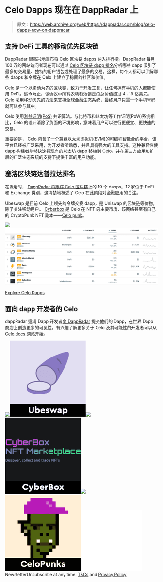 # Celo Dapps 现在在 DappRadar 上

> 原文：<https://web.archive.org/web/https://dappradar.com/blog/celo-dapps-now-on-dappradar>

## 支持 DeFi 工具的移动优先区块链

DappRadar 很高兴地宣布将 Celo 区块链 dapps 纳入排行榜。DappRadar 每月 100 万的网站访问者现在可以通过 [Celo 区块链 dapp 排名](https://web.archive.org/web/20221206162538/https://dappradar.com/rankings/protocol/celo)分析哪些 dapp 吸引了最多的交易量、独特的用户钱包或处理了最多的交易。这样，每个人都可以了解哪些 dapps 和令牌在 Celo 上建立了稳固的社区和价值。

Celo 是一个以移动为先的区块链，致力于开发工具，让任何拥有手机的人都能使用 DeFi。迄今为止，该协议中所有农场和池锁定的总价值超过 4 . 18 亿美元。Celo 采用移动优先的方法来支持全球金融生态系统，最终用户只需一个手机号码就可以参与其中。

Celo 使用[利益证明(PoS)](https://web.archive.org/web/20221206162538/https://docs.celo.org/celo-codebase/protocol/proof-of-stake) 共识算法。与比特币和以太坊等工作证明(PoW)系统相比，Celo 的设计消除了负面的环境影响，意味着用户可以进行更便宜、更快速的交易。

重要的是， [Celo 包含了一个兼容以太坊虚拟机(EVM)的可编程智能合约平台](https://web.archive.org/web/20221206162538/https://docs.celo.org/learn/celo-highlights)，该平台已经被广泛采用，为开发者所熟悉，并且具有强大的工具支持。这种兼容性使 dapp 构建者能够快速将现有的以太坊 dapp 移植到 Celo，并在第三方应用和扩展的广泛生态系统的支持下提供丰富的用户功能。

## 塞洛区块链达普拉达排名

在发射时， [DappRadar 将跟踪 Celo 区块链](https://web.archive.org/web/20221206162538/https://dappradar.com/rankings/protocol/celo)上的 19 个 dapps。12 家位于 DeFi 和 Exchange 类别，这清楚地概述了 Celo 在此阶段对金融应用的关注。

Ubeswap 是目前 Celo 上领先的令牌交换 dapp，是 Uniswap 的区块链等价物，除了关注移动用户。 [Cyberbox](https://web.archive.org/web/20221206162538/https://dappradar.com/celo/marketplaces/cyberbox) 是 Celo 在 NFT 的主要市场，该网络甚至有自己的 CryptoPunk NFT 副本——[Celo punk](https://web.archive.org/web/20221206162538/https://dappradar.com/celo/collectibles/celopunks)。

[](https://web.archive.org/web/20221206162538/https://dappradar.com/rankings/protocol/celo)[![](img/1ae59a894b14df7d93642b4b81a5332e.png)<picture>![](img/272d97bb549a2a615f6b65b997f0c298.png)</picture>](https://web.archive.org/web/20221206162538/https://dappradar.com/rankings/protocol/celo)

[Explore Celo Dapps](https://web.archive.org/web/20221206162538/https://dappradar.com/rankings/protocol/celo)

## 面向 dapp 开发者的 Celo

dappRadar 邀请 Dapp 开发者[向 DappRadar](https://web.archive.org/web/20221206162538/https://dappradar.com/submit-dapp) 提交他们的 Dapp，在世界 Dapp 商店上创造更多的可见性。有兴趣了解更多关于 Celo 及其可能性的开发者可以从 [Celo docs 网站](https://web.archive.org/web/20221206162538/https://docs.celo.org/)开始。

[](https://web.archive.org/web/20221206162538/https://dappradar.com/celo/defi/ubeswap)[![](img/87befc4a1e42119d30e207f259589417.png)<picture>![](img/52a8723ab062033658622d0a694ef070.png)</picture>](https://web.archive.org/web/20221206162538/https://dappradar.com/celo/defi/ubeswap)[](https://web.archive.org/web/20221206162538/https://dappradar.com/celo/marketplaces/cyberbox)[![](img/87befc4a1e42119d30e207f259589417.png)<picture>![](img/bbe0deed482c8b31efffb7867e12fd5a.png)</picture>](https://web.archive.org/web/20221206162538/https://dappradar.com/celo/marketplaces/cyberbox)[](https://web.archive.org/web/20221206162538/https://dappradar.com/celo/collectibles/celopunks)[![](img/87befc4a1e42119d30e207f259589417.png)<picture>![](img/741a1d479478e5e5dc24e2ad22834e48.png)</picture>](https://web.archive.org/web/20221206162538/https://dappradar.com/celo/collectibles/celopunks)![](img/6d5a4a2d609c56e1a5771717e54ba759.png) NewsletterUnsubscribe at any time. [T&Cs](https://web.archive.org/web/20221206162538/https://dappradar.com/terms) and [Privacy Policy](https://web.archive.org/web/20221206162538/https://dappradar.com/privacy-policy)